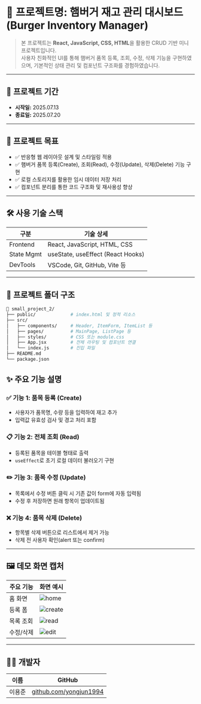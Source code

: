 # 📌 프로젝트명: 햄버거 재고 관리 대시보드 (Burger Inventory Manager)

> 본 프로젝트는 **React, JavaScript, CSS, HTML**을 활용한 CRUD 기반 미니 프로젝트입니다.  
> 사용자 친화적인 UI를 통해 햄버거 품목 등록, 조회, 수정, 삭제 기능을 구현하였으며, 기본적인 상태 관리 및 컴포넌트 구조화를 경험하였습니다.

---

## 📅 프로젝트 기간

- **시작일:** 2025.07.13  
- **종료일:** 2025.07.20 

---

## 🎯 프로젝트 목표

- ✅ 반응형 웹 레이아웃 설계 및 스타일링 적용
- ✅ 햄버거 품목 등록(Create), 조회(Read), 수정(Update), 삭제(Delete) 기능 구현
- ✅ 로컬 스토리지를 활용한 임시 데이터 저장 처리
- ✅ 컴포넌트 분리를 통한 코드 구조화 및 재사용성 향상

---

## 🛠️ 사용 기술 스택

| 구분       | 기술 상세                         |
|------------|----------------------------------|
| Frontend   | React, JavaScript, HTML, CSS     |
| State Mgmt | useState, useEffect (React Hooks)|
| DevTools   | VSCode, Git, GitHub, Vite 등     |

---

## 📁 프로젝트 폴더 구조

```bash
📁 small_project_2/
├── public/             # index.html 및 정적 리소스
├── src/
│   ├── components/     # Header, ItemForm, ItemList 등
│   ├── pages/          # MainPage, ListPage 등
│   ├── styles/         # CSS 또는 module.css
│   ├── App.jsx         # 전체 라우팅 및 컴포넌트 연결
│   └── index.js        # 진입 파일
├── README.md
└── package.json
```
## ✨ 주요 기능 설명

### ✅ 기능 1: 품목 등록 (Create)

- 사용자가 품목명, 수량 등을 입력하여 재고 추가
- 입력값 유효성 검사 및 경고 처리 포함

### 📋 기능 2: 전체 조회 (Read)

- 등록된 품목을 테이블 형태로 출력
- `useEffect`로 초기 로컬 데이터 불러오기 구현

### ✏️ 기능 3: 품목 수정 (Update)

- 목록에서 수정 버튼 클릭 시 기존 값이 form에 자동 입력됨
- 수정 후 저장하면 원래 항목이 업데이트됨

### ❌ 기능 4: 품목 삭제 (Delete)

- 항목별 삭제 버튼으로 리스트에서 제거 가능
- 삭제 전 사용자 확인(alert 또는 confirm)

---

## 🖼️ 데모 화면 캡처

| 주요 기능 | 화면 예시                          |
|-----------|-----------------------------------|
| 홈 화면    | ![home](./assets/home.png)         |
| 등록 폼    | ![create](./assets/create.png)     |
| 목록 조회  | ![read](./assets/list.png)         |
| 수정/삭제  | ![edit](./assets/edit.gif)         |

---

## 🙋‍♀️ 개발자

| 이름  | GitHub                                           |
| --- | ------------------------------------------------ |
| 이용준 | [github.com/yongjun1994](https://github.com/yongjun1994) |

